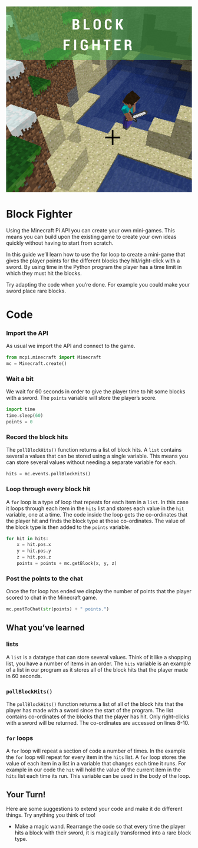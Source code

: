 <div class="intro">

![title cover](/images/covers/6.png)

# Block Fighter

Using the Minecraft Pi API you can create your own mini-games. This means you can build upon the existing game to create your own ideas quickly without having to start from scratch.

In this guide we’ll learn how to use the for loop to create a mini-game that gives the player points for the different blocks they hit/right-click with a sword. By using time in the Python program the player has a time limit in which they must hit the blocks.

Try adapting the code when you’re done. For example you could make your sword place rare blocks.

</div>

<div class="recipe-code">

# Code

<div class="recipe-code-section">

### Import the API

As usual we import the API and connect to the game.

```py
from mcpi.minecraft import Minecraft
mc = Minecraft.create()
```

</div>
<div class="recipe-code-section">

### Wait a bit

We wait for 60 seconds in order to give the player time to hit some blocks with a sword. The `points` variable will store the player’s score.

```py
import time
time.sleep(60)
points = 0
```

</div>
<div class="recipe-code-section">

### Record the block hits

The `pollBlockHits()` function returns a list of block hits. A `list` contains several a values that can be stored using a single variable. This means you can store several values without needing a separate variable for each.

```py
hits = mc.events.pollBlockHits()
```

</div>
<div class="recipe-code-section">

### Loop through every block hit

A `for` loop is a type of loop that repeats for each item in a `list`. In this case it loops through each item in the `hits` list and stores each value in the `hit` variable, one at a time. The code inside the loop gets the co-ordinates that the player hit and finds the block type at those co-ordinates. The value of the block type is then added to the `points` variable.

```py
for hit in hits:
    x = hit.pos.x
    y = hit.pos.y
    z = hit.pos.z
    points = points + mc.getBlock(x, y, z)
```

</div>
<div class="recipe-code-section">

### Post the points to the chat

Once the for loop has ended we display the number of points that the player scored to chat in the Minecraft game.

```py
mc.postToChat(str(points) + " points.")
```

</div>
</div>

<div class="summary">
<div class="what-youve-learned">

## What you’ve learned

### lists

A `list` is a datatype that can store several values. Think of it like a shopping list, you have a number of items in an order. The `hits` variable is an example of a list in our program as it stores all of the block hits that the player made in 60 seconds.

### `pollBlockHits()`

The `pollBlockHits()` function returns a list of all of the block hits that the player has made with a sword since the start of the program. The list contains co-ordinates of the blocks that the player has hit. Only right-clicks with a sword will be returned. The co-ordinates are accessed on lines 8-10.

### `for` loops

A `for` loop will repeat a section of code a number of times. In the example the `for` loop will repeat for every item in the `hits` list. A `for` loop stores the value of each item in a list in a variable that changes each time it runs. For example in our code the `hit` will hold the value of the current item in the `hits` list each time its run. This variable can be used in the body of the loop.

</div>
<div class="extension">

## Your Turn!

Here are some suggestions to extend your code and make it do different things. Try anything you think of too!

- Make a magic wand. Rearrange the code so that every time the player hits a block with their sword, it is magically transformed into a rare block type.

</div>
</div>